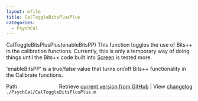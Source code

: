 ```yaml
---
layout: mfile
title: CalToggleBitsPlusPlus
categories:
  - PsychCal
---
```


CalToggleBitsPlusPlus\(enableBitsPP\)
  This function toggles the use of Bits\+\+ in the calibration functions.
  Currently, this is only a temporary way of doing things until the Bits\+\+
  code built into [Screen](/docs/Screen) is tested more.

  'enableBitsPP' is a true/false value that turns on/off Bits\+\+
  functionality in the Calibrate functions.


<div class="code_header" style="text-align:right;">
  <span style="float:left;">Path&nbsp;&nbsp;</span> <span class="counter">Retrieve <a href=
  "https://raw.github.com/Psychtoolbox-3/Psychtoolbox-3/beta/./PsychCal/CalToggleBitsPlusPlus.m">current version from GitHub</a> | View <a href=
  "https://github.com/Psychtoolbox-3/Psychtoolbox-3/commits/beta/./PsychCal/CalToggleBitsPlusPlus.m">changelog</a></span>
</div>
<div class="code">
  <code>./PsychCal/CalToggleBitsPlusPlus.m</code>
</div>

